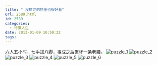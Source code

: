 ```yaml
---
title: " 没拼完的拼图也很好看"
url: 2589.html
id: 2589
categories:
  - 行摄人生
date: 2013-01-09 10:50:22
tags:
---
```


六人五小时，七手加八脚，事成之后累坏一条老腰。 ![puzzle_1](../../../images/2013/01/puzzle_1.jpg) ![puzzle_2](../../../images/2013/01/puzzle_2.jpg) ![puzzle_3](../../../images/2013/01/puzzle_3.jpg) ![puzzle_4](../../../images/2013/01/puzzle_4.jpg) ![puzzle_5](../../../images/2013/01/puzzle_5.jpg) ![puzzle_6](../../../images/2013/01/puzzle_6.jpg)